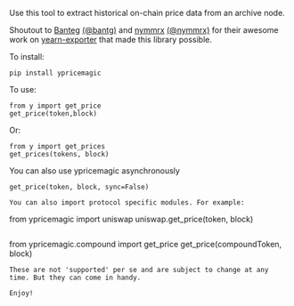 Use this tool to extract historical on-chain price data from an archive node. 

Shoutout to [Banteg](https://github.com/banteg) [(@bantg)](https://twitter.com/bantg) and [nymmrx](https://github.com/nymmrx) [(@nymmrx)](https://twitter.com/nymmrx) for their awesome work on [yearn-exporter](https://github.com/yearn/yearn-exporter) that made this library possible.

To install:
```
pip install ypricemagic
```

To use:
```
from y import get_price
get_price(token,block)
```

Or:
```
from y import get_prices
get_prices(tokens, block)
```

You can also use ypricemagic asynchronously
```
get_price(token, block, sync=False)

You can also import protocol specific modules. For example:
```
from ypricemagic import uniswap
uniswap.get_price(token, block)
```
```
from ypricemagic.compound import get_price
get_price(compoundToken, block)
```
These are not 'supported' per se and are subject to change at any time. But they can come in handy.

Enjoy!
